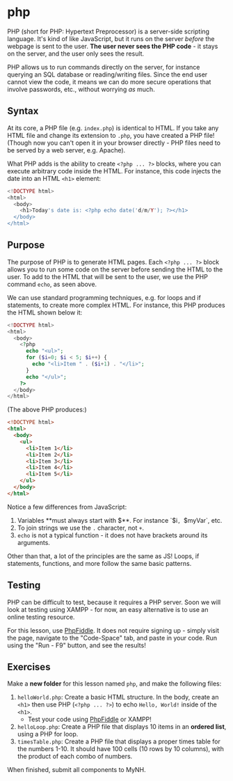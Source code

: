 # php

PHP (short for PHP: Hypertext Preprocessor) is a server-side scripting language.
It's kind of like JavaScript, but it runs on the server *before* the webpage is sent to the user.
**The user never sees the PHP code** - it stays on the server, and the user only sees the result.

PHP allows us to run commands directly on the server, for instance querying an SQL database or reading/writing files.
Since the end user cannot view the code, it means we can do more secure operations that involve passwords, etc., without worrying *as* much.

## Syntax

At its core, a PHP file (e.g. `index.php`) is identical to HTML.
If you take any HTML file and change its extension to `.php`, you have created a PHP file!
(Though now you can't open it in your browser directly - PHP files need to be served by a web server, e.g. Apache).

What PHP adds is the ability to create `<?php ... ?>` blocks, where you can execute arbitrary code inside the HTML.
For instance, this code injects the date into an HTML `<h1>` element:

```php
<!DOCTYPE html>
<html>
  <body>
    <h1>Today's date is: <?php echo date('d/m/Y'); ?></h1>
  </body>
</html>
```

## Purpose

The purpose of PHP is to generate HTML pages.
Each `<?php ... ?>` block allows you to run some code on the server before sending the HTML to the user.
To add to the HTML that will be sent to the user, we use the PHP command `echo`, as seen above.

We can use standard programming techniques, e.g. for loops and if statements, to create more complex HTML.
For instance, this PHP produces the HTML shown below it:

```php
<!DOCTYPE html>
<html>
  <body>
    <?php
      echo "<ul>";
      for ($i=0; $i < 5; $i++) {
        echo "<li>Item " . ($i+1) . "</li>";
      }
      echo "</ul>";
    ?>
  </body>
</html>
```

(The above PHP produces:)

```html
<!DOCTYPE html>
<html>
  <body>
    <ul>
      <li>Item 1</li>
      <li>Item 2</li>
      <li>Item 3</li>
      <li>Item 4</li>
      <li>Item 5</li>
    </ul>
  </body>
</html>
```

Notice a few differences from JavaScript:

1. Variables **must always start with $**. For instance `$i`, `$myVar`, etc.
2. To join strings we use the `.` character, not `+`.
3. `echo` is not a typical function - it does not have brackets around its arguments.

Other than that, a lot of the principles are the same as JS!
Loops, if statements, functions, and more follow the same basic patterns.

## Testing

PHP can be difficult to test, because it requires a PHP server.
Soon we will look at testing using XAMPP - for now, an easy alternative is to use an online testing resource.

For this lesson, use [PhpFiddle](http://phpfiddle.org/).
It does not require signing up - simply visit the page, navigate to the "Code-Space" tab, and paste in your code.
Run using the "Run - F9" button, and see the results!

## Exercises

Make a **new folder** for this lesson named `php`, and make the following files:

1. `helloWorld.php`: Create a basic HTML structure. In the body, create an `<h1>` then use PHP (`<?php ... ?>`) to echo `Hello, World!` inside of the `<h1>`.
    - Test your code using [PhpFiddle](http://phpfiddle.org/) or XAMPP!
2. `helloLoop.php`: Create a PHP file that displays 10 items in an **ordered list**, using a PHP for loop.
3. `timesTable.php`: Create a PHP file that displays a proper times table for the numbers 1-10. It should have 100 cells (10 rows by 10 columns), with the product of each combo of numbers.

When finished, submit all components to MyNH.
